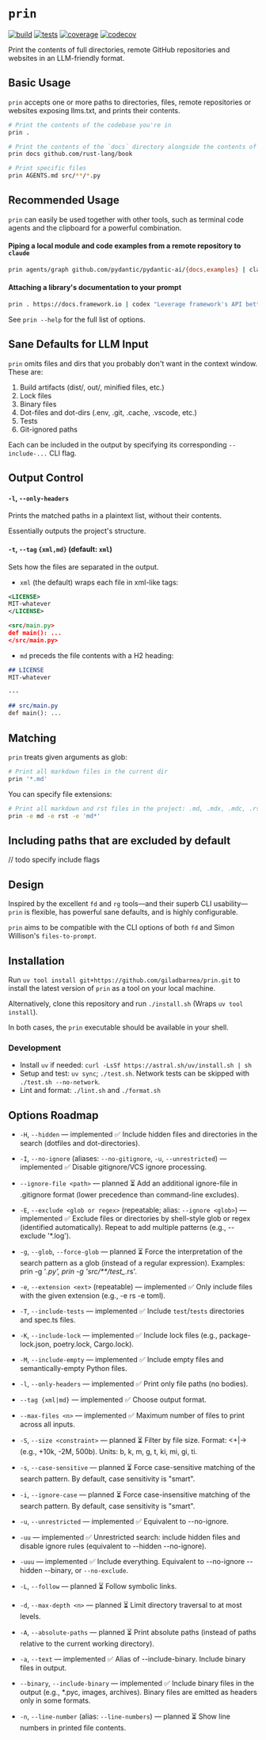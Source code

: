 # `prin`

[![build](https://github.com/giladbarnea/prin/actions/workflows/build.yml/badge.svg?branch=master)](https://github.com/giladbarnea/prin/actions/workflows/build.yml)
[![tests](https://github.com/giladbarnea/prin/actions/workflows/tests.yml/badge.svg?branch=master)](https://github.com/giladbarnea/prin/actions/workflows/tests.yml)
[![coverage](https://github.com/giladbarnea/prin/actions/workflows/coverage.yml/badge.svg?branch=master)](https://github.com/giladbarnea/prin/actions/workflows/coverage.yml)
[![codecov](https://codecov.io/gh/giladbarnea/prin/branch/master/graph/badge.svg)](https://codecov.io/gh/giladbarnea/prin)

Print the contents of full directories, remote GitHub repositories and websites in an LLM-friendly format.

## Basic Usage

`prin` accepts one or more paths to directories, files, remote repositories or websites exposing llms.txt, and prints their contents.

```sh
# Print the contents of the codebase you're in
prin .

# Print the contents of the `docs` directory alongside the contents of the `rust-lang/book` remote repository
prin docs github.com/rust-lang/book

# Print specific files
prin AGENTS.md src/**/*.py
```

## Recommended Usage

`prin` can easily be used together with other tools, such as terminal code agents and the clipboard for a powerful combination.

#### Piping a local module and code examples from a remote repository to `claude`
```sh
prin agents/graph github.com/pydantic/pydantic-ai/{docs,examples} | claude -p "The graphs are not connected properly. Fix them."
```

#### Attaching a library's documentation to your prompt
```sh
prin . https://docs.framework.io | codex "Leverage framework's API better and minimize reinventing the wheel"
```

See `prin --help` for the full list of options.

## Sane Defaults for LLM Input
`prin` omits files and dirs that you probably don't want in the context window. These are:
1. Build artifacts (dist/, out/, minified files, etc.)
2. Lock files
3. Binary files
4. Dot-files and dot-dirs (.env, .git, .cache, .vscode, etc.)
5. Tests
6. Git-ignored paths

Each can be included in the output by specifying its corresponding `--include-...` CLI flag.

## Output Control

#### `-l`, `--only-headers`
Prints the matched paths in a plaintext list, without their contents.

Essentially outputs the project's structure.

#### `-t`, `--tag` `{xml,md}` (default: `xml`)
Sets how the files are separated in the output. 
- `xml` (the default) wraps each file in xml-like tags:
```xml
<LICENSE>
MIT-whatever
</LICENSE>

<src/main.py>
def main(): ...
</src/main.py>
```

- `md` preceds the file contents with a H2 heading:

```md
## LICENSE
MIT-whatever

---

## src/main.py
def main(): ...
```

## Matching

`prin` treats given arguments as glob:
```sh
# Print all markdown files in the current dir
prin '*.md'
```

You can specify file extensions:
```sh
# Print all markdown and rst files in the project: .md, .mdx, .mdc, .rst
prin -e md -e rst -e 'md*'
```

## Including paths that are excluded by default
// todo specify include flags

## Design

Inspired by the excellent `fd` and `rg` tools—and their superb CLI usability—`prin` is flexible, has powerful sane defaults, and is highly configurable.

`prin` aims to be compatible with the CLI options of both `fd` and Simon Willison's `files-to-prompt`.

## Installation

Run `uv tool install git+https://github.com/giladbarnea/prin.git` to install the latest version of `prin` as a tool on your local machine.

Alternatively, clone this repository and run `./install.sh` (Wraps `uv tool install`).

In both cases, the `prin` executable should be available in your shell.


### Development
- Install `uv` if needed: `curl -LsSf https://astral.sh/uv/install.sh | sh`
- Setup and test: `uv sync`; `./test.sh`. Network tests can be skipped with `./test.sh --no-network`.
- Lint and format: `./lint.sh` and `./format.sh`

## Options Roadmap

- `-H`, `--hidden` — implemented ✅
Include hidden files and directories in the search (dotfiles and dot-directories).

- `-I`, `--no-ignore` (aliases: `--no-gitignore`, `-u`, `--unrestricted`) — implemented ✅
Disable gitignore/VCS ignore processing.

- `--ignore-file <path>` — planned ⏳
Add an additional ignore-file in .gitignore format (lower precedence than command-line excludes).

- `-E`, `--exclude <glob or regex>` (repeatable; alias: `--ignore <glob>`) — implemented ✅
Exclude files or directories by shell-style glob or regex (identified automatically). Repeat to add multiple patterns (e.g., --exclude '*.log').

- `-g`, `--glob`, `--force-glob` — planned ⏳
Force the interpretation of the search pattern as a glob (instead of a regular expression).
Examples: prin -g '*.py', prin -g 'src/**/test_*.rs'.

- `-e`, `--extension <ext>` (repeatable) — implemented ✅
Only include files with the given extension (e.g., -e rs -e toml).

- `-T`, `--include-tests` — implemented ✅
Include `test`/`tests` directories and spec.ts files.

- `-K`, `--include-lock` — implemented ✅
Include lock files (e.g., package-lock.json, poetry.lock, Cargo.lock).

- `-M`, `--include-empty` — implemented ✅
Include empty files and semantically-empty Python files.

- `-l`, `--only-headers` — implemented ✅
Print only file paths (no bodies).

- `--tag {xml|md}` — implemented ✅
Choose output format.

- `--max-files <n>` — implemented ✅
Maximum number of files to print across all inputs.

- `-S`, `--size <constraint>` — planned ⏳
Filter by file size. Format: <+|-><NUM><UNIT> (e.g., +10k, -2M, 500b). Units: b, k, m, g, t, ki, mi, gi, ti.

- `-s`, `--case-sensitive` — planned ⏳
Force case-sensitive matching of the search pattern. By default, case sensitivity is "smart".

- `-i`, `--ignore-case` — planned ⏳
Force case-insensitive matching of the search pattern. By default, case sensitivity is "smart".

- `-u`, `--unrestricted` — implemented ✅
Equivalent to --no-ignore.

- `-uu` — implemented ✅
Unrestricted search: include hidden files and disable ignore rules (equivalent to --hidden --no-ignore).

- `-uuu` — implemented ✅
Include everything.
Equivalent to --no-ignore --hidden --binary, or `--no-exclude`.

- `-L`, `--follow` — planned ⏳
Follow symbolic links.

- `-d`, `--max-depth <n>` — planned ⏳
Limit directory traversal to at most <n> levels.

- `-A`, `--absolute-paths` — planned ⏳
Print absolute paths (instead of paths relative to the current working directory).

- `-a`, `--text` — implemented ✅
Alias of --include-binary. Include binary files in output.

- `--binary`, `--include-binary` — implemented ✅
Include binary files in the output (e.g., *.pyc, images, archives). Binary files are emitted as headers only in some formats.

- `-n`, `--line-number` (alias: `--line-numbers`) — planned ⏳
Show line numbers in printed file contents.